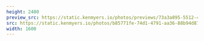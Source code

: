 ```yaml
---
height: 2400
preview_src: https://static.kenmyers.io/photos/previews/73a3a895-5512-49a2-92de-bb5a6ddb6cc7.webp
src: https://static.kenmyers.io/photos/b85771fe-74d1-4791-aa36-88b94d87f4bf.jpg
width: 1600
---
```

